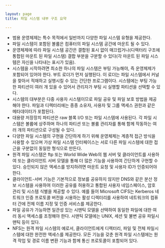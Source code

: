 ```yaml
---

layout: page
title: 파일 시스템 내부 구조 요약

---
```


- 범용 운영체제는 특수 목적에서 일반까지 다양한 파일 시스템 유형을 제공한다.
- 파일 시스템이 포함된 볼륨은 컴퓨터의 파일 시스템 공간에 마운트 될 수 있다.
- 운영체제에 따라 파일 시스템 공간은 결합된 표시 없이 매끄럽거나(디렉터리 구조에 통합된 마운트 된 파일 시스템) 결합 부분을 구분할 수 있다(각 마운트 된 파일 시스템은 자신을 나타내는 표시가 있음).
- 시스템을 시작하려면 최소한 하나의 파일 시스템은 부팅 가능해야, 즉 운영체제가 포함되어 있어야 한다. 부트 로더가 먼저 실행된다. 이 로더는 파일 시스템에서 커널을 찾아서 적재하고 실행시킬 수 있는 간단한 프로그램이다. 시스템에는 부팅 가능한 파티션이 여러 개 있을 수 있어서 관리자가 부팅 시 실행할 파티션을 선택할 수 있다.
- 시스템의 대부분은 다중 사용자 시스템이므로 파일 공유 및 파일 보호 방법을 제공해야 한다. 파일과 디렉터리에는 종종 소유자, 사용자 및 그룹 액세스 권한과 같은 메타데이터가 포함된다.
- 대용량 저장장치 파티션은 raw 블록 I/O 또는 파일 시스템에 사용된다. 각 파일 시스템은 볼륨에 상주하며 하나의 파티션 또는 볼륨 관리자를 통해 함께 작동하는 여러 개의 파티션으로 구성될 수 있다.
- 다양한 파일 시스템의 구현을 간단하게 하기 위해 운영체제는 계층적 접근 방식을 사용할 수 있으며 가상 파일 시스템 인터페이스는 서로 다른 파일 시스템에 대한 접근을 구분없이 동일한 형식으로 만든다.
- 원격 파일 시스템은 ftp 또는 World Wide Web의 웹 서버 및 클라이언트를 사용하여 또는 클라이언트 서버 모델을 통해 더 많은 기능을 사용하여 간단하게 구현할 수 있다. 승인되지 않은 액세스를 방지하려면 마운트 요청 및 사용자 ID가 인증되어야 한다.
- 클라이언트-서버 기능은 기본적으로 정보를 공유하지 않지만 DNS와 같은 분산 정보 시스템을 사용하여 이러한 공유를 허용하고 통합된 사용자 네임스페이스, 암호 관리 및 시스템 식별을 제공할 수 있다. 예를 들어 Microsoft CIFS는 Kerberos 네 트워크 인증 프로토콜 버전을 시용하는 활성 디렉터리를 사용하여 네트워크의 컴퓨터 간에 전체 이름 지정 및 인증 서비스를 제공한다.
- 파일 공유가 가능하면 일관성 있는 시맨틱 모델을 선택하여 동일한 파일에 대한 여러 동시 액세스를 조정해야 한다. 시맨틱 모델에는 UNIX, 세션 및 불변 공유 파일시맨틱 등이 있다.
- NFS는 원격 파일 시스템의 예로서, 클라이언트에게 디렉터리, 파일 및 전체 파일시스템에 대한 완전한 액세스를 제공한다. 모든 기능을 갖춘 원격 파일 시스템에는 원격 작업 및 경로 이름 변환 기능과 함께 통신 프로토콜이 포함되어 있다.
